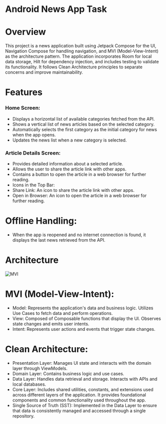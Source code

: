 
# Android News App Task

# Overview
This project is a news application built using Jetpack Compose for the UI, Navigation Compose for handling navigation, and MVI (Model-View-Intent) as the architecture pattern. The application incorporates Room for local data storage, Hilt for dependency injection, and includes testing to validate its functionality. It follows Clean Architecture principles to separate concerns and improve maintainability.

# Features
### Home Screen:

* Displays a horizontal list of available categories fetched from the API.
* Shows a vertical list of news articles based on the selected category.
* Automatically selects the first category as the initial category for news when the app opens.
* Updates the news list when a new category is selected.

### Article Details Screen:

* Provides detailed information about a selected article.
* Allows the user to share the article link with other apps.
* Contains a button to open the article in a web browser for further reading.
* Icons in the Top Bar:
* Share Link: An icon to share the article link with other apps.
* Open in Browser: An icon to open the article in a web browser for further reading.


# Offline Handling:
* When the app is reopened and no internet connection is found, it displays the last news retrieved from the API.

# Architecture
![MVI](https://github.com/user-attachments/assets/62a53f14-8bb5-4262-9673-a2814653832a)

# MVI (Model-View-Intent):

* Model: Represents the application's data and business logic. Utilizes Use Cases to fetch data and perform operations.
* View: Composed of Composable functions that display the UI. Observes state changes and emits user intents.
* Intent: Represents user actions and events that trigger state changes.

# Clean Architecture:

* Presentation Layer: Manages UI state and interacts with the domain layer through ViewModels.
* Domain Layer: Contains business logic and use cases.
* Data Layer: Handles data retrieval and storage. Interacts with APIs and local databases.
* Core Layer: Includes shared utilities, constants, and extensions used across different layers of the application. It provides foundational components and common functionality used throughout  the app.
* Single Source of Truth (SST): Implemented in the Data Layer to ensure that data is consistently managed and accessed through a single repository.








